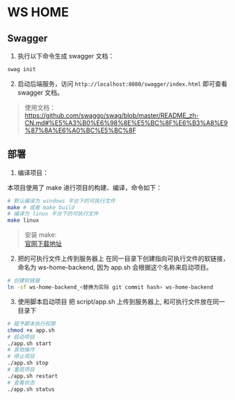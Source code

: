 # WS HOME

## Swagger
1. 执行以下命令生成 swagger 文档：
```bash
swag init
```
2. 启动后端服务，访问 `http://localhost:8080/swagger/index.html` 即可查看 swagger 文档。

> 使用文档：https://github.com/swaggo/swag/blob/master/README_zh-CN.md#%E5%A3%B0%E6%98%8E%E5%BC%8F%E6%B3%A8%E9%87%8A%E6%A0%BC%E5%BC%8F

## 部署
1. 编译项目：

本项目使用了 make 进行项目的构建、编译，命令如下：
```bash
# 默认编译为 windows 平台下的可执行文件
make # 或者 make build
# 编译为 linux 平台下的可执行文件
make linux
```
> 安装 make:  
[官网下载地址](https://sourceforge.net/projects/gnuwin32/files/make/3.81/make-3.81-bin.zip/download?use_mirror=zenlayer&download=)

2. 把的可执行文件上传到服务器上
在同一目录下创建指向可执行文件的软链接，命名为 ws-home-backend, 因为 app.sh 会根据这个名称来启动项目。
```bash
# 创建软链接
ln -sf ws-home-backend_<替换为实际 git commit hash> ws-home-backend
```
3. 使用脚本启动项目
把 script/app.sh 上传到服务器上, 和可执行文件放在同一目录下
```bash
# 赋予脚本执行权限
chmod +x app.sh
# 启动项目
./app.sh start
# 其他操作
# 停止项目
./app.sh stop
# 重启项目
./app.sh restart
# 查看状态
./app.sh status
```